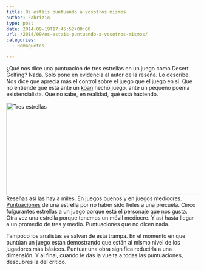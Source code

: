 ```yaml
---
title: Os estáis puntuando a vosotros mismos
author: Fabrizio
type: post
date: 2014-09-19T17:45:52+00:00
url: /2014/09/os-estais-puntuando-a-vosotros-mismos/
categories:
  - Remoquetes

---
```

¿Qué nos dice una puntuación de tres estrellas en un juego como Desert Golfing? Nada. Solo pone en evidencia al autor de la reseña. Lo describe. Nos dice que aprecia más el control sobre el juego que el juego en sí. Que no entiende que está ante un [kōan][1] hecho juego, ante un pequeño poema existencialista. Que no sabe, en realidad, qué está haciendo.

[<img class="aligncenter size-full wp-image-244777121" src="https://i0.wp.com/remoquete.com/wp-content/uploads/2014/09/tri.png?resize=676%2C244" alt="Tres estrellas" width="676" height="244" srcset="https://i0.wp.com/remoquete.com/wp-content/uploads/2014/09/tri.png?w=676 676w, https://i0.wp.com/remoquete.com/wp-content/uploads/2014/09/tri.png?resize=300%2C108 300w, https://i0.wp.com/remoquete.com/wp-content/uploads/2014/09/tri.png?resize=150%2C54 150w, https://i0.wp.com/remoquete.com/wp-content/uploads/2014/09/tri.png?resize=400%2C144 400w, https://i0.wp.com/remoquete.com/wp-content/uploads/2014/09/tri.png?resize=200%2C72 200w" sizes="(max-width: 676px) 100vw, 676px" data-recalc-dims="1" />][2]Reseñas así las hay a miles. En juegos buenos y en juegos mediocres. [Puntuaciones][3] de una estrella por no haber sido fieles a una precuela. Cinco fulgurantes estrellas a un juego porque está el personaje que nos gusta. Otra vez una estrella porque tenemos un móvil mediocre. Y así hasta llegar a un promedio de tres y medio. Puntuaciones que no dicen nada.

Tampoco los analistas se salvan de esta trampa. En el momento en que puntúan un juego están demostrando que están al mismo nivel de los jugadores más básicos. Puntuar una obra significa reducirla a una dimensión. Y al final, cuando le das la vuelta a todas las puntuaciones, descubres la del crítico.

 [1]: http://en.wikipedia.org/wiki/K%C5%8Dan
 [2]: https://i0.wp.com/remoquete.com/wp-content/uploads/2014/09/tri.png
 [3]: http://en.wikipedia.org/wiki/Star_%28classification%29